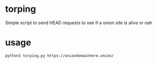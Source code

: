 # torping
Simple script to send HEAD requests to see if a onion site is alive or nah


# usage
```python3 torping.py https://oniondomainhere.onion/```

